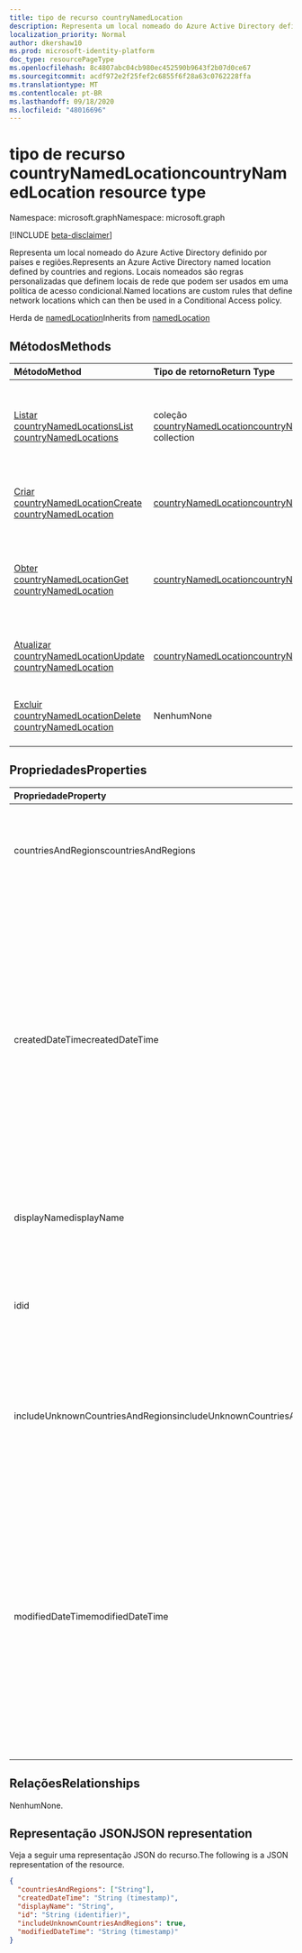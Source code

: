 ```yaml
---
title: tipo de recurso countryNamedLocation
description: Representa um local nomeado do Azure Active Directory definido por países e regiões. Locais nomeados são regras personalizadas que definem locais de rede que podem ser usados em uma política de acesso condicional.
localization_priority: Normal
author: dkershaw10
ms.prod: microsoft-identity-platform
doc_type: resourcePageType
ms.openlocfilehash: 8c4807abc04cb980ec452590b9643f2b07d0ce67
ms.sourcegitcommit: acdf972e2f25fef2c6855f6f28a63c0762228ffa
ms.translationtype: MT
ms.contentlocale: pt-BR
ms.lasthandoff: 09/18/2020
ms.locfileid: "48016696"
---
```

# <a name="countrynamedlocation-resource-type"></a><span data-ttu-id="25a75-104">tipo de recurso countryNamedLocation</span><span class="sxs-lookup"><span data-stu-id="25a75-104">countryNamedLocation resource type</span></span>

<span data-ttu-id="25a75-105">Namespace: microsoft.graph</span><span class="sxs-lookup"><span data-stu-id="25a75-105">Namespace: microsoft.graph</span></span>

[!INCLUDE [beta-disclaimer](../../includes/beta-disclaimer.md)]

<span data-ttu-id="25a75-106">Representa um local nomeado do Azure Active Directory definido por países e regiões.</span><span class="sxs-lookup"><span data-stu-id="25a75-106">Represents an Azure Active Directory named location defined by countries and regions.</span></span> <span data-ttu-id="25a75-107">Locais nomeados são regras personalizadas que definem locais de rede que podem ser usados em uma política de acesso condicional.</span><span class="sxs-lookup"><span data-stu-id="25a75-107">Named locations are custom rules that define network locations which can then be used in a Conditional Access policy.</span></span>

<span data-ttu-id="25a75-108">Herda de [namedLocation](../resources/namedLocation.md)</span><span class="sxs-lookup"><span data-stu-id="25a75-108">Inherits from [namedLocation](../resources/namedLocation.md)</span></span>

## <a name="methods"></a><span data-ttu-id="25a75-109">Métodos</span><span class="sxs-lookup"><span data-stu-id="25a75-109">Methods</span></span>

| <span data-ttu-id="25a75-110">Método</span><span class="sxs-lookup"><span data-stu-id="25a75-110">Method</span></span>       | <span data-ttu-id="25a75-111">Tipo de retorno</span><span class="sxs-lookup"><span data-stu-id="25a75-111">Return Type</span></span> | <span data-ttu-id="25a75-112">Descrição</span><span class="sxs-lookup"><span data-stu-id="25a75-112">Description</span></span> |
|:-------------|:------------|:------------|
| [<span data-ttu-id="25a75-113">Listar countryNamedLocations</span><span class="sxs-lookup"><span data-stu-id="25a75-113">List countryNamedLocations</span></span>](../api/conditionalaccessroot-list-namedlocations.md) | <span data-ttu-id="25a75-114">coleção [countryNamedLocation](countryNamedLocation.md)</span><span class="sxs-lookup"><span data-stu-id="25a75-114">[countryNamedLocation](countryNamedLocation.md) collection</span></span> | <span data-ttu-id="25a75-115">Obtenha todos os objetos **countryNamedLocation** na organização.</span><span class="sxs-lookup"><span data-stu-id="25a75-115">Get all the **countryNamedLocation** objects in the organization.</span></span> |
| [<span data-ttu-id="25a75-116">Criar countryNamedLocation</span><span class="sxs-lookup"><span data-stu-id="25a75-116">Create countryNamedLocation</span></span>](../api/conditionalaccessroot-post-namedlocations.md) | [<span data-ttu-id="25a75-117">countryNamedLocation</span><span class="sxs-lookup"><span data-stu-id="25a75-117">countryNamedLocation</span></span>](countryNamedLocation.md) | <span data-ttu-id="25a75-118">Criar um novo objeto **countryNamedLocation** .</span><span class="sxs-lookup"><span data-stu-id="25a75-118">Create a new **countryNamedLocation** object.</span></span> |
| [<span data-ttu-id="25a75-119">Obter countryNamedLocation</span><span class="sxs-lookup"><span data-stu-id="25a75-119">Get countryNamedLocation</span></span>](../api/countrynamedlocation-get.md) | [<span data-ttu-id="25a75-120">countryNamedLocation</span><span class="sxs-lookup"><span data-stu-id="25a75-120">countryNamedLocation</span></span>](countrynamedlocation.md) | <span data-ttu-id="25a75-121">Leia as propriedades e os relacionamentos de um objeto **countryNamedLocation** .</span><span class="sxs-lookup"><span data-stu-id="25a75-121">Read the properties and relationships of a **countryNamedLocation** object.</span></span> |
| [<span data-ttu-id="25a75-122">Atualizar countryNamedLocation</span><span class="sxs-lookup"><span data-stu-id="25a75-122">Update countryNamedLocation</span></span>](../api/countrynamedlocation-update.md) | [<span data-ttu-id="25a75-123">countryNamedLocation</span><span class="sxs-lookup"><span data-stu-id="25a75-123">countryNamedLocation</span></span>](countrynamedlocation.md) | <span data-ttu-id="25a75-124">Atualizar um objeto **countryNamedLocation** .</span><span class="sxs-lookup"><span data-stu-id="25a75-124">Update a **countryNamedLocation** object.</span></span> |
| [<span data-ttu-id="25a75-125">Excluir countryNamedLocation</span><span class="sxs-lookup"><span data-stu-id="25a75-125">Delete countryNamedLocation</span></span>](../api/countrynamedlocation-delete.md) | <span data-ttu-id="25a75-126">Nenhum</span><span class="sxs-lookup"><span data-stu-id="25a75-126">None</span></span> | <span data-ttu-id="25a75-127">Excluir um objeto **countryNamedLocation** .</span><span class="sxs-lookup"><span data-stu-id="25a75-127">Delete a **countryNamedLocation** object.</span></span> |

## <a name="properties"></a><span data-ttu-id="25a75-128">Propriedades</span><span class="sxs-lookup"><span data-stu-id="25a75-128">Properties</span></span>

| <span data-ttu-id="25a75-129">Propriedade</span><span class="sxs-lookup"><span data-stu-id="25a75-129">Property</span></span>     | <span data-ttu-id="25a75-130">Tipo</span><span class="sxs-lookup"><span data-stu-id="25a75-130">Type</span></span>        | <span data-ttu-id="25a75-131">Descrição</span><span class="sxs-lookup"><span data-stu-id="25a75-131">Description</span></span> |
|:-------------|:------------|:------------|
|<span data-ttu-id="25a75-132">countriesAndRegions</span><span class="sxs-lookup"><span data-stu-id="25a75-132">countriesAndRegions</span></span>|<span data-ttu-id="25a75-133">Coleção String</span><span class="sxs-lookup"><span data-stu-id="25a75-133">String collection</span></span>|<span data-ttu-id="25a75-134">Lista de países e/ou regiões no formato de duas letras especificado pela ISO 3166-2.</span><span class="sxs-lookup"><span data-stu-id="25a75-134">List of countries and/or regions in two-letter format specified by ISO 3166-2.</span></span>|
|<span data-ttu-id="25a75-135">createdDateTime</span><span class="sxs-lookup"><span data-stu-id="25a75-135">createdDateTime</span></span>|<span data-ttu-id="25a75-136">DateTimeOffset</span><span class="sxs-lookup"><span data-stu-id="25a75-136">DateTimeOffset</span></span>|<span data-ttu-id="25a75-137">O tipo TIMESTAMP representa data e hora de criação do local usando o formato ISO 8601 e está sempre no horário UTC.</span><span class="sxs-lookup"><span data-stu-id="25a75-137">The Timestamp type represents creation date and time of the location using ISO 8601 format and is always in UTC time.</span></span> <span data-ttu-id="25a75-138">Por exemplo, meia-noite em UTC no dia 1º de janeiro de 2014 teria esta aparência: `'2014-01-01T00:00:00Z'`.</span><span class="sxs-lookup"><span data-stu-id="25a75-138">For example, midnight UTC on Jan 1, 2014 would look like this: `'2014-01-01T00:00:00Z'`.</span></span> <span data-ttu-id="25a75-139">Somente leitura.</span><span class="sxs-lookup"><span data-stu-id="25a75-139">Read-only.</span></span> <span data-ttu-id="25a75-140">Herdado de [namedLocation](../resources/namedLocation.md).</span><span class="sxs-lookup"><span data-stu-id="25a75-140">Inherited from [namedLocation](../resources/namedLocation.md).</span></span>|
|<span data-ttu-id="25a75-141">displayName</span><span class="sxs-lookup"><span data-stu-id="25a75-141">displayName</span></span>|<span data-ttu-id="25a75-142">String</span><span class="sxs-lookup"><span data-stu-id="25a75-142">String</span></span>|<span data-ttu-id="25a75-143">Nome legível do local.</span><span class="sxs-lookup"><span data-stu-id="25a75-143">Human-readable name of the location.</span></span> <span data-ttu-id="25a75-144">Herdado de [namedLocation](../resources/namedLocation.md).</span><span class="sxs-lookup"><span data-stu-id="25a75-144">Inherited from [namedLocation](../resources/namedLocation.md).</span></span>|
|<span data-ttu-id="25a75-145">id</span><span class="sxs-lookup"><span data-stu-id="25a75-145">id</span></span>|<span data-ttu-id="25a75-146">String</span><span class="sxs-lookup"><span data-stu-id="25a75-146">String</span></span>|<span data-ttu-id="25a75-147">Identificador de um objeto namedLocation.</span><span class="sxs-lookup"><span data-stu-id="25a75-147">Identifier of a namedLocation object.</span></span> <span data-ttu-id="25a75-148">Somente leitura.</span><span class="sxs-lookup"><span data-stu-id="25a75-148">Read-only.</span></span> <span data-ttu-id="25a75-149">Herdado de [namedLocation](../resources/namedLocation.md).</span><span class="sxs-lookup"><span data-stu-id="25a75-149">Inherited from [namedLocation](../resources/namedLocation.md).</span></span>|
|<span data-ttu-id="25a75-150">includeUnknownCountriesAndRegions</span><span class="sxs-lookup"><span data-stu-id="25a75-150">includeUnknownCountriesAndRegions</span></span>|<span data-ttu-id="25a75-151">Booliano</span><span class="sxs-lookup"><span data-stu-id="25a75-151">Boolean</span></span>|<span data-ttu-id="25a75-152">True se endereços IP que não mapeiam para um país ou região devem ser incluídos no local nomeado.</span><span class="sxs-lookup"><span data-stu-id="25a75-152">True if IP addresses that don't map to a country or region should be included in the named location.</span></span>|
|<span data-ttu-id="25a75-153">modifiedDateTime</span><span class="sxs-lookup"><span data-stu-id="25a75-153">modifiedDateTime</span></span>|<span data-ttu-id="25a75-154">DateTimeOffset</span><span class="sxs-lookup"><span data-stu-id="25a75-154">DateTimeOffset</span></span>|<span data-ttu-id="25a75-155">O tipo TIMESTAMP representa data e hora da última modificação do local usando o formato ISO 8601 e está sempre no horário UTC.</span><span class="sxs-lookup"><span data-stu-id="25a75-155">The Timestamp type represents last modified date and time of the location using ISO 8601 format and is always in UTC time.</span></span> <span data-ttu-id="25a75-156">Por exemplo, meia-noite em UTC no dia 1º de janeiro de 2014 teria esta aparência: `'2014-01-01T00:00:00Z'`.</span><span class="sxs-lookup"><span data-stu-id="25a75-156">For example, midnight UTC on Jan 1, 2014 would look like this: `'2014-01-01T00:00:00Z'`.</span></span> <span data-ttu-id="25a75-157">Somente leitura.</span><span class="sxs-lookup"><span data-stu-id="25a75-157">Read-only.</span></span> <span data-ttu-id="25a75-158">Herdado de [namedLocation](../resources/namedLocation.md).</span><span class="sxs-lookup"><span data-stu-id="25a75-158">Inherited from [namedLocation](../resources/namedLocation.md).</span></span>|

## <a name="relationships"></a><span data-ttu-id="25a75-159">Relações</span><span class="sxs-lookup"><span data-stu-id="25a75-159">Relationships</span></span>

<span data-ttu-id="25a75-160">Nenhum</span><span class="sxs-lookup"><span data-stu-id="25a75-160">None.</span></span>

## <a name="json-representation"></a><span data-ttu-id="25a75-161">Representação JSON</span><span class="sxs-lookup"><span data-stu-id="25a75-161">JSON representation</span></span>

<span data-ttu-id="25a75-162">Veja a seguir uma representação JSON do recurso.</span><span class="sxs-lookup"><span data-stu-id="25a75-162">The following is a JSON representation of the resource.</span></span>

<!-- {
  "blockType": "resource",
  "optionalProperties": [

  ],
  "@odata.type": "microsoft.graph.countryNamedLocation",
  "baseType": ""
}-->

```json
{
  "countriesAndRegions": ["String"],
  "createdDateTime": "String (timestamp)",
  "displayName": "String",
  "id": "String (identifier)",
  "includeUnknownCountriesAndRegions": true,
  "modifiedDateTime": "String (timestamp)"
}
```

<!-- uuid: 16cd6b66-4b1a-43a1-adaf-3a886856ed98
2019-02-04 14:57:30 UTC -->
<!-- {
  "type": "#page.annotation",
  "description": "countryNamedLocation resource",
  "keywords": "",
  "section": "documentation",
  "tocPath": ""
}-->


